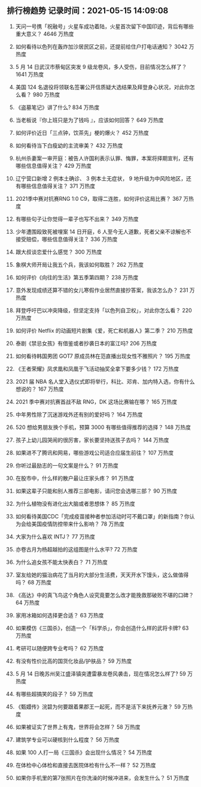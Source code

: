 
## 排行榜趋势 记录时间：2021-05-15 14:09:08
  
  1. 天问一号携「祝融号」火星车成功着陆，火星首次留下中国印迹，背后有哪些重大意义？ 4646 万热度
    
  2. 如何看待以色列在轰炸加沙居民区之前，还提前给住户打电话通知？ 3042 万热度
    
  3. 5 月 14 日武汉市蔡甸区突发 9 级龙卷风，多人受伤，目前情况怎么样了？ 1641 万热度
    
  4. 美国 124 名退役将领联名签署公开信质疑大选结果及拜登身心状况，对此你怎么看？ 980 万热度
    
  5. 《盗墓笔记》讲了什么? 834 万热度
    
  6. 当老板说『你上班只是为了钱吗 』，应该如何回答？ 649 万热度
    
  7. 如何评价近日「三点钟，饮茶先」梗的爆火？ 452 万热度
    
  8. 如何看待当下白瘦幼的主流审美？ 432 万热度
    
  9. 杭州杀妻案一审开庭：被告人许国利表示认罪、悔罪，本案将择期宣判，还有哪些信息值得关注？ 429 万热度
    
  10. 辽宁营口新增 2 例本土确诊、 3 例本土无症状， 9 地升级为中风险地区，还有哪些信息值得关注？ 371 万热度
    
  11. 2021季中赛对抗赛RNG 1:0 C9，取得二连胜，如何评价这局比赛？ 367 万热度
    
  12. 有哪些句子让你觉得一辈子也写不出来？ 349 万热度
    
  13. 少年遭围殴致死被埋案 14 日开庭，6 人至今无人道歉，死者父亲不谅解也不接受赔偿，哪些信息值得关注？ 336 万热度
    
  14. 跟大叔谈恋爱什么感觉？ 300 万热度
    
  15. 象棋大师开局让我五个兵，我该如何取胜？ 262 万热度
    
  16. 如何评价《向往的生活》第五季第四期？ 238 万热度
    
  17. 意外发现成绩还算不错的女儿寒假作业居然直接抄答案，我该怎么办？ 231 万热度
    
  18. 拜登呼吁巴以冲突降级，但坚定支持「以色列自卫权」，对此你怎么看？ 220 万热度
    
  19. 如何评价 Netflix 的动画短片剧集《爱，死亡和机器人》第二季？ 210 万热度
    
  20. 泰剧《禁忌女孩》有借鉴或者抄袭日本的富江吗? 206 万热度
    
  21. 如何看待韩国男团 GOT7 原成员林在范直播出现女性不雅照片？ 195 万热度
    
  22. 《王者荣耀》凤求凰和凤凰于飞活动抽奖全拿下要多少钱？ 172 万热度
    
  23. 2021 届 NBA 名人堂入选仪式即将举行，科比、邓肯、加内特入选，你有什么想说的？ 167 万热度
    
  24. 2021 季中赛对抗赛首战不敌 RNG，DK 这场比赛输在哪？ 165 万热度
    
  25. 中年男性除了沉迷游戏外还有别的爱好吗？ 164 万热度
    
  26. 520 想给男朋友换个手机，预算 3000 有哪些值得推荐的选择？ 148 万热度
    
  27. 孩子上幼儿园哭闹的很厉害，家长要坚持送孩子去吗？ 144 万热度
    
  28. 如果进不了腾讯和网易，哪些游戏公司适合应届生前往？ 107 万热度
    
  29. 你听过最励志的一句文案是什么？ 91 万热度
    
  30. 在股市中，什么样的散户最让庄家头疼？ 91 万热度
    
  31. 如果这辈子只能和别人推荐三部电影，请问您会选哪三部？ 90 万热度
    
  32. 为什么植物没有进化出大脑或者思想体？ 85 万热度
    
  33. 如何看待美国CDC「完成疫苗接种者参加活动时可不戴口罩」的新指南？你认为会给美国疫情防控带来什么影响？ 78 万热度
    
  34. 大家为什么喜欢 INTJ？ 77 万热度
    
  35. 亦卷古月为杨超越拍的这组图是什么水平? 72 万热度
    
  36. 为什么追女孩不能太快表白？ 71 万热度
    
  37. 室友给她的猫治病花了当月的大部分生活费，天天开水下馒头，这么做值得吗？ 68 万热度
    
  38. 《高达》中的真飞鸟这个角色人设究竟要怎么改才能挽救那破败不堪的口碑？ 64 万热度
    
  39. 家用冰箱如何选择更合适？ 63 万热度
    
  40. 如果模仿《三国杀》，创造一个「科学杀」，你会创造什么样的武将卡牌? 63 万热度
    
  41. 考研可以随便跨专业考吗？ 62 万热度
    
  42. 有没有性价比高的国货化妆品/护肤品？ 59 万热度
    
  43. 5 月 14 日晚苏州吴江盛泽镇突遭雷暴龙卷风袭击，现在情况怎么样了? 59 万热度
    
  44. 有哪些超搞笑的段子？ 59 万热度
    
  45. 《甄嬛传》浣碧为何要跟着果郡王一起死，而不是活下来抚养元澈？ 59 万热度
    
  46. 如果被证实了世界上有鬼，世界将会怎样？ 58 万热度
    
  47. 建筑学专业可以硬核到什么程度？ 56 万热度
    
  48. 如果 100 人打一局《三国杀》会出现什么情况？ 54 万热度
    
  49. 在体检中心体检和直接去医院体检有什么不一样？ 52 万热度
    
  50. 如果你手机里的第7张照片在你洗澡的时候冲进来，会发生什么？ 51 万热度
    